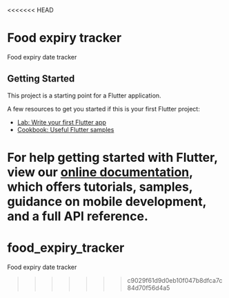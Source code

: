 <<<<<<< HEAD
# Food expiry tracker

Food expiry date tracker

## Getting Started

This project is a starting point for a Flutter application.

A few resources to get you started if this is your first Flutter project:

- [Lab: Write your first Flutter app](https://flutter.dev/docs/get-started/codelab)
- [Cookbook: Useful Flutter samples](https://flutter.dev/docs/cookbook)

For help getting started with Flutter, view our
[online documentation](https://flutter.dev/docs), which offers tutorials,
samples, guidance on mobile development, and a full API reference.
=======
# food_expiry_tracker
Food expiry date tracker
>>>>>>> c9029f61d9d0eb10f047b8dfca7c84d70f56d4a5
